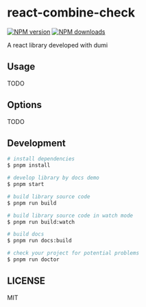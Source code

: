 # react-combine-check

[![NPM version](https://img.shields.io/npm/v/react-combine-check.svg?style=flat)](https://npmjs.org/package/react-combine-check)
[![NPM downloads](http://img.shields.io/npm/dm/react-combine-check.svg?style=flat)](https://npmjs.org/package/react-combine-check)

A react library developed with dumi

## Usage

TODO

## Options

TODO

## Development

```bash
# install dependencies
$ pnpm install

# develop library by docs demo
$ pnpm start

# build library source code
$ pnpm run build

# build library source code in watch mode
$ pnpm run build:watch

# build docs
$ pnpm run docs:build

# check your project for potential problems
$ pnpm run doctor
```

## LICENSE

MIT
